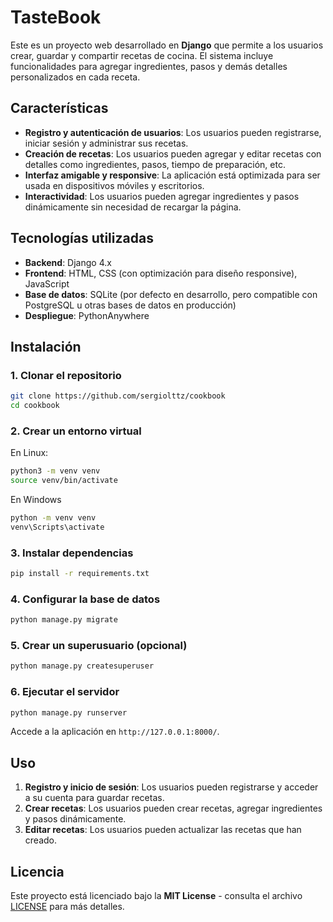 # TasteBook

Este es un proyecto web desarrollado en **Django** que permite a los usuarios crear, guardar y compartir recetas de cocina. El sistema incluye funcionalidades para agregar ingredientes, pasos y demás detalles personalizados en cada receta.

## Características

- **Registro y autenticación de usuarios**: Los usuarios pueden registrarse, iniciar sesión y administrar sus recetas.
- **Creación de recetas**: Los usuarios pueden agregar y editar recetas con detalles como ingredientes, pasos, tiempo de preparación, etc.
- **Interfaz amigable y responsive**: La aplicación está optimizada para ser usada en dispositivos móviles y escritorios.
- **Interactividad**: Los usuarios pueden agregar ingredientes y pasos dinámicamente sin necesidad de recargar la página.

## Tecnologías utilizadas

- **Backend**: Django 4.x
- **Frontend**: HTML, CSS (con optimización para diseño responsive), JavaScript
- **Base de datos**: SQLite (por defecto en desarrollo, pero compatible con PostgreSQL u otras bases de datos en producción)
- **Despliegue**: PythonAnywhere

## Instalación

### 1. Clonar el repositorio

```bash
git clone https://github.com/sergiolttz/cookbook
cd cookbook
```

### 2. Crear un entorno virtual
En Linux:
```bash
python3 -m venv venv
source venv/bin/activate
```
En Windows
```bash
python -m venv venv
venv\Scripts\activate
```

### 3. Instalar dependencias

```bash
pip install -r requirements.txt
```

### 4. Configurar la base de datos

```bash
python manage.py migrate
```

### 5. Crear un superusuario (opcional)

```bash
python manage.py createsuperuser
```

### 6. Ejecutar el servidor

```bash
python manage.py runserver
```

Accede a la aplicación en `http://127.0.0.1:8000/`.

## Uso

1. **Registro y inicio de sesión**: Los usuarios pueden registrarse y acceder a su cuenta para guardar recetas.
2. **Crear recetas**: Los usuarios pueden crear recetas, agregar ingredientes y pasos dinámicamente.
3. **Editar recetas**: Los usuarios pueden actualizar las recetas que han creado.


## Licencia

Este proyecto está licenciado bajo la **MIT License** - consulta el archivo [LICENSE](LICENSE) para más detalles.
